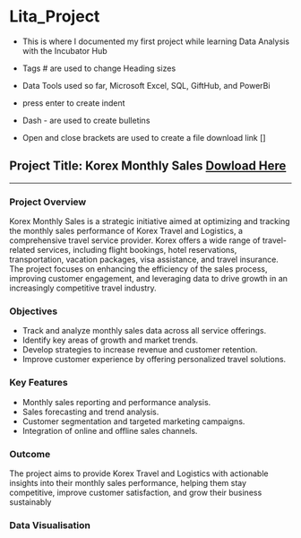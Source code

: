 # Lita_Project
- This is where I documented my first project while learning Data Analysis with the Incubator Hub

- Tags #  are used to change Heading sizes

- Data Tools used so far, Microsoft Excel, SQL, GiftHub, and PowerBi
- press enter to create indent
- Dash - are used to create bulletins
- Open and close brackets are used to create a file download link []

## Project Title: Korex Monthly Sales [Dowload Here](https://docs.google.com/spreadsheets/d/1W_4svmVmrcb6BbOl3qfpkW4OYxDiI7Y5Fk20dMI3MTk/edit?usp=sharing)
---
### Project Overview
Korex Monthly Sales is a strategic initiative aimed at optimizing and tracking the monthly sales performance of Korex Travel and Logistics, a comprehensive travel service provider. Korex offers a wide range of travel-related services, including flight bookings, hotel reservations, transportation, vacation packages, visa assistance, and travel insurance. The project focuses on enhancing the efficiency of the sales process, improving customer engagement, and leveraging data to drive growth in an increasingly competitive travel industry.

### Objectives
- Track and analyze monthly sales data across all service offerings.
- Identify key areas of growth and market trends.
- Develop strategies to increase revenue and customer retention.
- Improve customer experience by offering personalized travel solutions.

### Key Features
- Monthly sales reporting and performance analysis.
- Sales forecasting and trend analysis.
- Customer segmentation and targeted marketing campaigns.
- Integration of online and offline sales channels.

### Outcome
The project aims to provide Korex Travel and Logistics with actionable insights into their monthly sales performance, helping them stay competitive, improve customer satisfaction, and grow their business sustainably

### Data Visualisation

